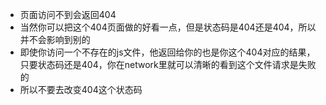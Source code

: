 * 页面访问不到会返回404
* 当然你可以把这个404页面做的好看一点，但是状态码是404还是404，所以并不会影响到别的
* 即使你访问一个不存在的js文件，他返回给你的也是你这个404对应的结果，只要状态码还是404，你在network里就可以清晰的看到这个文件请求是失败的
* 所以不要去改变404这个状态码
